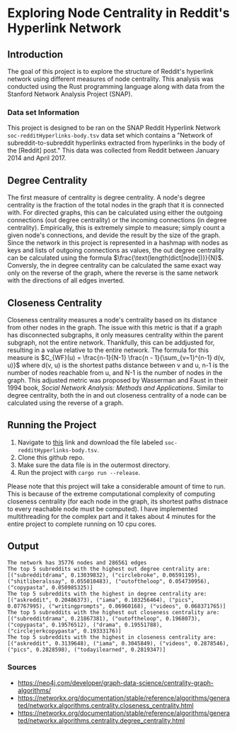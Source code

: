 # Exploring Node Centrality in Reddit's Hyperlink Network
## Introduction
The goal of this project is to explore the structure of Reddit's hyperlink network using different measures of node centrality. This analysis was conducted using the Rust programming language along with data from the Stanford Network Analysis Project (SNAP). 
### Data set Information
This project is designed to be ran on the SNAP Reddit Hyperlink Network `soc-redditHyperlinks-body.tsv` data set which contains a "Network of subreddit-to-subreddit hyperlinks extracted from hyperlinks in the body of the [Reddit] post." This data was collected from Reddit between January 2014 and April 2017. 
## Degree Centrality
The first measure of centrality is degree centrality. A node's degree centrality is the fraction of the total nodes in the graph that it is connected with. For directed graphs, this can be calculated using either the outgoing connections (out degree centrality) or the incoming connections (in degree centrality). Empirically, this is extremely simple to measure; simply count a given node's connections, and devide the result by the size of the graph. Since the network in this project is represented in a hashmap with nodes as keys and lists of outgoing connections as values, the out degree centrality can be calculated using the formula $\frac{\text{length(dict[node])}}{N}$. Conversly, the in degree centrality can be calculated the same exact way only on the reverse of the graph, where the reverse is the same network with the directions of all edges inverted.
## Closeness Centrality
Closeness centrality measures a node's centrality based on its distance from other nodes in the graph. The issue with this metric is that if a graph has disconnected subgraphs, it only measures centrality within the parent subgraph, not the entire network. Thankfully, this can be addjusted for, resulting in a value relative to the entire network. The formula for this measure is $C_{WF}(u) = \frac{n-1}{N-1} \frac{n - 1}{\sum_{v=1}^{n-1} d(v, u)}$ where d(v, u) is the shortest paths distance between v and u, n-1 is the number of nodes reachable from u, and N-1 is the number of nodes in the graph. This adjusted metric was proposed by Wasserman and Faust in their 1994 book, *Social Network Analysis: Methods and Applications*. Similar to degree centrality, both the in and out closeness centrality of a node can be calculated using the reverse of a graph.
## Running the Project
1. Navigate to [this](https://snap.stanford.edu/data/soc-RedditHyperlinks.html) link and download the file labeled `soc-redditHyperlinks-body.tsv`.
2. Clone this github repo.
3. Make sure the data file is in the outermost directory.
4. Run the project with `cargo run --release`.

Please note that this project will take a considerable amount of time to run. This is because of the extreme computational complexity of computing closeness centrality (for each node in the graph, its shortest paths distnace to every reachable node must be computed). I have implemented multithreading for the complex part and it takes about 4 minutes for the entire project to complete running on 10 cpu cores. 

## Output
```
The network has 35776 nodes and 286561 edges
The top 5 subreddits with the highest out degree centrality are:
[("subredditdrama", 0.13039832), ("circlebroke", 0.06591195), ("shitliberalssay", 0.055010483), ("outoftheloop", 0.054730956), ("copypasta", 0.050985325)]
The top 5 subreddits with the highest in degree centrality are:
[("askreddit", 0.20486373), ("iama", 0.103256464), ("pics", 0.07767995), ("writingprompts", 0.06960168), ("videos", 0.068371765)]
The top 5 subreddits with the highest out closeness centrality are:
[("subredditdrama", 0.21867381), ("outoftheloop", 0.1968073), ("copypasta", 0.19576512), ("drama", 0.19551788), ("circlejerkcopypasta", 0.19333176)]
The top 5 subreddits with the highest in closeness centrality are:
[("askreddit", 0.3139648), ("iama", 0.3045849), ("videos", 0.2878546), ("pics", 0.2828598), ("todayilearned", 0.2819347)]

```

### Sources
- https://neo4j.com/developer/graph-data-science/centrality-graph-algorithms/ 
- https://networkx.org/documentation/stable/reference/algorithms/generated/networkx.algorithms.centrality.closeness_centrality.html
- https://networkx.org/documentation/stable/reference/algorithms/generated/networkx.algorithms.centrality.degree_centrality.html

